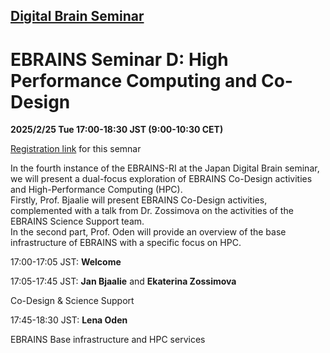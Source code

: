 ## [Digital Brain Seminar](https://digitalbrainproject.github.io/seminar/)


# EBRAINS Seminar D: High Performance Computing and Co-Design

**2025/2/25 Tue 17:00-18:30 JST (9:00-10:30 CET)**

[Registration link](https://us06web.zoom.us/meeting/register/fZcX37xZT0ee1L26NNNtaA) for this semnar

In the fourth instance of the EBRAINS-RI at the Japan Digital Brain seminar, we will present a dual-focus exploration of EBRAINS Co-Design activities and High-Performance Computing (HPC).  
Firstly, Prof. Bjaalie will present EBRAINS Co-Design activities, complemented with a talk from Dr. Zossimova on the activities of the EBRAINS Science Support team.  
In the second part, Prof. Oden will provide an overview of the base infrastructure of EBRAINS with a specific focus on HPC.

17:00-17:05 JST: **Welcome**

17:05-17:45 JST: **Jan Bjaalie** and **Ekaterina Zossimova**  

Co-Design & Science Support

17:45-18:30 JST: **Lena Oden**  

EBRAINS Base infrastructure and HPC services
